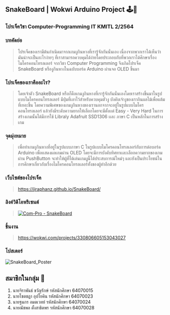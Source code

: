 ## SnakeBoard | Wokwi Arduino Project 🕹️🐍

### โปรเจ็ควิชา Computer-Programming IT KMITL 2/2564 

### บทคัดย่อ
> โปรเจ็คของเรามีต้นกำเนิดมาจากเกมงูกินหางที่เรารู้จักกันนั่นเอง เนื่องจากพวกเราได้เห็นว่ามันน่าจะเป็นอะไรง่ายๆ ที่เราสามารถควบคุมได้ง่ายโดยประกอบกับที่พวกเราได้ศึกษาเรื่องไมโครคอนโทรลเลอร์ จากวิชา Computer Programming จึงเกิดโปรเจ็ค SnakeBoard หรืองูกินหางในฉบับบอร์ด Arduino ผ่านจอ OLED ขึ้นมา

### โปรเจ็คของเราคืออะไร?
> โดยเจ้าตัว SnakeBoard หรือก็คือเกมงูกินหางที่เรารู้จักกันนั่นเองโดยเราสร้างขึ้นมาในรูปแบบไมโครคอนโทรลเลอร์ มีปุ่มที่เอาไว้สำหรับควบคุมตัวงู บังคับเจ้างูของเรากินผลไม้เพื่อแต้มที่เยอะขึ้น โดยความพิเศษของเกมงูกินหางของเรานอกจากจะอยู่ในรูปแบบไมโครคอนโทรลเลอร์ แล้วยังมีระดับความยากให้เลือกโดยจะมีตั้งเเต่ Easy - Very Hard ในการสร้างเกมนั้นได้มีการใช้ Libraly Adafruit SSD1306 เเละ ภาษา C เป็นหลักในการสร้างเกม

### จุดมุ่งหมาย
> เพื่อทำเกมงูกินหางที่อยู่ในรูปแบบภาษา C ในรูปเเบบไมโครคอนโทรลเลอร์กับการต่อบอร์ด Arduino เพื่อเเสดงผลเกมผ่าน OLED โดยจะมีการบังคับทิศทาเเละเลือกความยากของเกมผ่าน PushButton จะทำให้ผู้ที่ได้เล่นเกมงุูนี้ได้ประสบการณ์ใหม่ๆ และยังเป็นประโยชน์ในการศึกษาเกี่ยวกับเรื่องไมโครคอนโทรลเลอร์ทั้งของผู้ทำอีกด้วย

### เว็บไซต์ของโปรเจ็ค
> https://jiraphanz.github.io/SnakeBoard/

### ลิงค์วิดีโอพรีเซนต์
> [![Com-Pro - SnakeBoard](https://cdn.discordapp.com/attachments/958718822448263208/974698024758571058/dce16095654a1c90.png)](https://youtu.be/7NjqeTxUMRE)

### ชิ้นงาน
> https://wokwi.com/projects/330806605153043027

### โปสเตอร์
![SnakeBoard_Poster](https://user-images.githubusercontent.com/88519295/168317604-33b6408f-f4ee-4cf2-9567-f1205e7c6de1.png)

## สมาชิกในกลุ่ม 🧑
1. นายจิราพันธ์ ขวัญรักษ์ รหัสนักศึกษา 64070015
2. นายโชตชฎา อุปโยคิน รหัสนักศึกษา 64070023
3. นายฐนกร อมตเวทย์ รหัสนักศึกษา 64070024
4. นายณัชพล ตั้งสาธิตพร รหัสนักศึกษา 64070028
